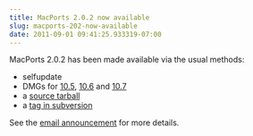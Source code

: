 ```yaml
---
title: MacPorts 2.0.2 now available
slug: macports-202-now-available
date: 2011-09-01 09:41:25.933319-07:00
---
```


MacPorts 2.0.2 has been made available via the usual methods:

* selfupdate
* DMGs for [10.5](https://distfiles.macports.org/MacPorts/MacPorts-2.0.2-10.5-Leopard.dmg "10.5 DMG"), [10.6](https://distfiles.macports.org/MacPorts/MacPorts-2.0.2-10.6-SnowLeopard.dmg "10.6 DMG") and [10.7](https://distfiles.macports.org/MacPorts/MacPorts-2.0.2-10.7-Lion.dmg "10.7 DMG")
* a [source tarball](https://www.macports.org/install.php#source)
* a [tag in subversion](https://svn.macports.org/repository/macports/tags/release_2_0_2)

See the [email announcement](https://lists.macosforge.org/pipermail/macports-announce/2011-September/000018.html) for more details.
